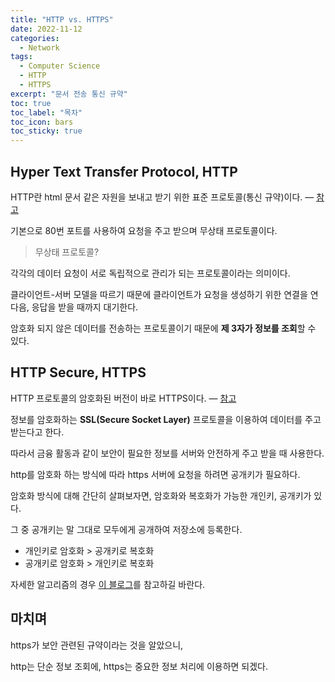 ```yaml
---
title: "HTTP vs. HTTPS"
date: 2022-11-12
categories:
  - Network
tags:
  - Computer Science
  - HTTP
  - HTTPS
excerpt: "문서 전송 통신 규약"
toc: true
toc_label: "목차"
toc_icon: bars
toc_sticky: true
---
```


## Hyper Text Transfer Protocol, HTTP

HTTP란 html 문서 같은 자원을 보내고 받기 위한 표준 프로토콜(통신 규약)이다. — [참고](https://developer.mozilla.org/ko/docs/Web/HTTP)

기본으로 80번 포트를 사용하여 요청을 주고 받으며 무상태 프로토콜이다.

> 무상태 프로토콜?

각각의 데이터 요청이 서로 독립적으로 관리가 되는 프로토콜이라는 의미이다.

클라이언트-서버 모델을 따르기 때문에 클라이언트가 요청을 생성하기 위한 연결을 연 다음, 응답을 받을 때까지 대기한다.

암호화 되지 않은 데이터를 전송하는 프로토콜이기 때문에 **제 3자가 정보를 조회**할 수 있다.

## HTTP Secure, HTTPS

HTTP 프로토콜의 암호화된 버전이 바로 HTTPS이다. — [참고](https://developer.mozilla.org/ko/docs/Glossary/https)

정보를 암호화하는 **SSL(Secure Socket Layer)** 프로토콜을 이용하여 데이터를 주고 받는다고 한다.

따라서 금융 활동과 같이 보안이 필요한 정보를 서버와 안전하게 주고 받을 때 사용한다.

http를 암호화 하는 방식에 따라 https 서버에 요청을 하려면 공개키가 필요하다.

암호화 방식에 대해 간단히 살펴보자면, 암호화와 복호화가 가능한 개인키, 공개키가 있다.

그 중 공개키는 말 그대로 모두에게 공개하여 저장소에 등록한다.

- 개인키로 암호화 > 공개키로 복호화
- 공개키로 암호화 > 개인키로 복호화

자세한 알고리즘의 경우 [이 블로그](https://cryptocat.tistory.com/m/3)를 참고하길 바란다.

## 마치며

https가 보안 관련된 규약이라는 것을 알았으니,

http는 단순 정보 조회에, https는 중요한 정보 처리에 이용하면 되겠다.